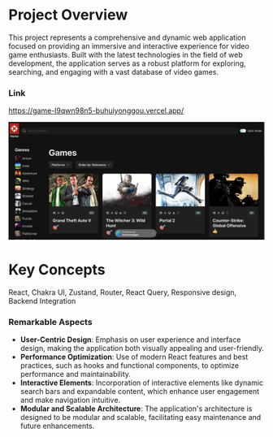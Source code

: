 # Project Overview
This project represents a comprehensive and dynamic web application focused on providing an immersive and interactive experience for video game enthusiasts. Built with the latest technologies in the field of web development, the application serves as a robust platform for exploring, searching, and engaging with a vast database of video games.

### Link
https://game-l9qwn98n5-buhuiyonggou.vercel.app/

![Alt text](gamehub_screenshot.jpg)


# Key Concepts
React, Chakra UI, Zustand, Router, React Query, Responsive design, Backend Integration

### Remarkable Aspects

- **User-Centric Design**: Emphasis on user experience and interface design, making the application both visually appealing and user-friendly.
- **Performance Optimization**: Use of modern React features and best practices, such as hooks and functional components, to optimize performance and maintainability.
- **Interactive Elements**: Incorporation of interactive elements like dynamic search bars and expandable content, which enhance user engagement and make navigation intuitive.
- **Modular and Scalable Architecture**: The application's architecture is designed to be modular and scalable, facilitating easy maintenance and future enhancements.

